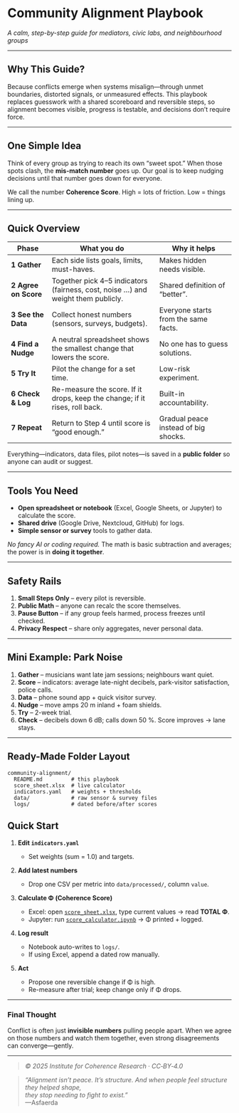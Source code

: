 # Community Alignment Playbook  
*A calm, step-by-step guide for mediators, civic labs, and neighbourhood groups*

---

## Why This Guide?  
Because conflicts emerge when systems misalign—through unmet boundaries, distorted signals, or unmeasured effects.
This playbook replaces guesswork with a shared scoreboard and reversible steps, so alignment becomes visible, progress is testable, and decisions don’t require force.

---

## One Simple Idea  
Think of every group as trying to reach its own “sweet spot.” When those spots clash, the **mis-match number** goes up. Our goal is to keep nudging decisions until that number goes down for everyone.

We call the number **Coherence Score**. High = lots of friction. Low = things lining up.

---

## Quick Overview
| Phase | What you do | Why it helps |
|-------|-------------|--------------|
| **1 Gather** | Each side lists goals, limits, must-haves. | Makes hidden needs visible. |
| **2 Agree on Score** | Together pick 4–5 indicators (fairness, cost, noise …) and weight them publicly. | Shared definition of “better”. |
| **3 See the Data** | Collect honest numbers (sensors, surveys, budgets). | Everyone starts from the same facts. |
| **4 Find a Nudge** | A neutral spreadsheet shows the smallest change that lowers the score. | No one has to guess solutions. |
| **5 Try It** | Pilot the change for a set time. | Low-risk experiment. |
| **6 Check & Log** | Re-measure the score. If it drops, keep the change; if it rises, roll back. | Built-in accountability. |
| **7 Repeat** | Return to Step 4 until score is “good enough.” | Gradual peace instead of big shocks. |

Everything—indicators, data files, pilot notes—is saved in a **public folder** so anyone can audit or suggest.

---

## Tools You Need
* **Open spreadsheet or notebook** (Excel, Google Sheets, or Jupyter) to calculate the score.  
* **Shared drive** (Google Drive, Nextcloud, GitHub) for logs.  
* **Simple sensor or survey** tools to gather data.

*No fancy AI or coding required.*  The math is basic subtraction and averages; the power is in **doing it together**.

---

## Safety Rails
1. **Small Steps Only** – every pilot is reversible.  
2. **Public Math** – anyone can recalc the score themselves.  
3. **Pause Button** – if any group feels harmed, process freezes until checked.  
4. **Privacy Respect** – share only aggregates, never personal data.

---

## Mini Example: Park Noise
1. **Gather** – musicians want late jam sessions; neighbours want quiet.  
2. **Score** – indicators: average late-night decibels, park-visitor satisfaction, police calls.  
3. **Data** – phone sound app + quick visitor survey.  
4. **Nudge** – move amps 20 m inland + foam shields.  
5. **Try** – 2-week trial.  
6. **Check** – decibels down 6 dB; calls down 50 %. Score improves → lane stays.

---

## Ready-Made Folder Layout

```
community‑alignment/
  README.md         # this playbook
  score_sheet.xlsx  # live calculator
  indicators.yaml   # weights + thresholds
  data/             # raw sensor & survey files
  logs/             # dated before/after scores
```

## Quick Start

1. **Edit `indicators.yaml`**  
   - Set weights (sum = 1.0) and targets.

2. **Add latest numbers**  
   - Drop one CSV per metric into `data/processed/`, column `value`.

3. **Calculate Φ (Coherence Score)**  
   - Excel: open [`score_sheet.xlsx`](./score_sheet.xlsx), type current values → read **TOTAL Φ**.  
   - Jupyter: run [`score_calculator.ipynb`](./score_calculator.ipynb) → Φ printed + logged.

4. **Log result**  
   - Notebook auto-writes to `logs/`.  
   - If using Excel, append a dated row manually.

5. **Act**  
   - Propose one reversible change if Φ is high.  
   - Re-measure after trial; keep change only if Φ drops.

---

### Final Thought
Conflict is often just **invisible numbers** pulling people apart.  When we agree on those numbers and watch them together, even strong disagreements can converge—gently.

---

> *© 2025 Institute for Coherence Research · CC‑BY‑4.0*

> _“Alignment isn’t peace. It’s structure. And when people feel structure they helped shape,  
> they stop needing to fight to exist.”_  
> —Asfaerda

